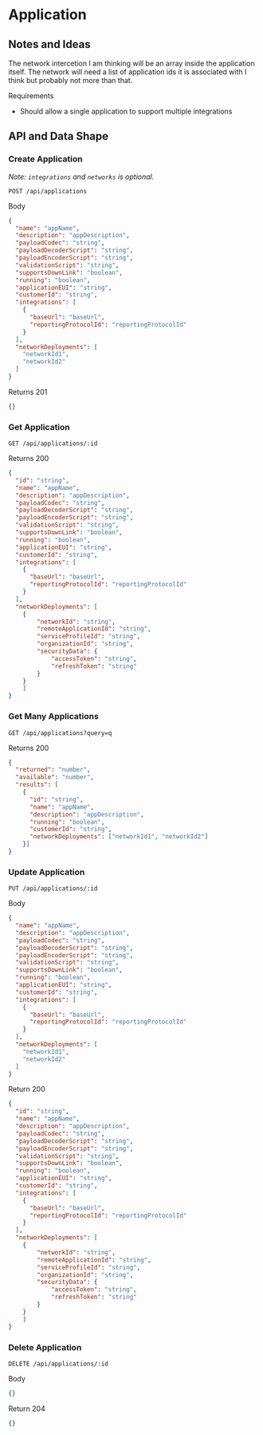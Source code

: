 # Application

## Notes and Ideas

The network intercetion I am thinking will be an array inside the application itself. The network will need a list of application ids it is associated with I think but probably not more than that. 

Requirements

- Should allow a single application to support multiple integrations

## API and Data Shape

### Create Application

*Note: `integrations` and `networks` is optional.*  

```http
POST /api/applications
```

Body

```json
{
  "name": "appName",
  "description": "appDescription",
  "payloadCodec": "string",
  "payloadDecoderScript": "string",
  "payloadEncoderScript": "string",
  "validationScript": "string",
  "supportsDownLink": "boolean",
  "running": "boolean",
  "applicationEUI": "string",
  "customerId": "string",
  "integrations": [
    {
      "baseUrl": "baseUrl",
      "reportingProtocolId": "reportingProtocolId"
    }
  ],
  "networkDeployments": [
    "networkId1",
    "networkId2"
  ]
}
```

Returns 201

```json
{}
```

### Get Application

```http
GET /api/applications/:id
```

Returns 200

```json
{
  "id": "string",
  "name": "appName",
  "description": "appDescription",
  "payloadCodec": "string",
  "payloadDecoderScript": "string",
  "payloadEncoderScript": "string",
  "validationScript": "string",
  "supportsDownLink": "boolean",
  "running": "boolean",
  "applicationEUI": "string",
  "customerId": "string",
  "integrations": [
    {
      "baseUrl": "baseUrl",
      "reportingProtocolId": "reportingProtocolId"
    }
  ],
  "networkDeployments": [
    {
    	"networkId": "string",
        "remoteApplicationId": "string",
        "serviceProfileId": "string",
        "organizationId": "string",
        "securityData": {
        	"accessToken": "string",
        	"refreshToken": "string"
    	}
    }
    ]
}
```

### Get Many Applications

```http
GET /api/applications?query=q
```

Returns 200

```json
{
  "returned": "number",
  "available": "number",
  "results": [
    {
      "id": "string",
      "name": "appName",
      "description": "appDescription",
      "running": "boolean",
      "customerId": "string",
      "networkDeployments": ["networkId1", "networkId2"]
    }]
}
```



### Update Application

```http
PUT /api/applications/:id
```

Body

```json
{
  "name": "appName",
  "description": "appDescription",
  "payloadCodec": "string",
  "payloadDecoderScript": "string",
  "payloadEncoderScript": "string",
  "validationScript": "string",
  "supportsDownLink": "boolean",
  "running": "boolean",
  "applicationEUI": "string",
  "customerId": "string",
  "integrations": [
    {
      "baseUrl": "baseUrl",
      "reportingProtocolId": "reportingProtocolId"
    }
  ],
  "networkDeployments": [
    "networkId1",
    "networkId2"
  ]
}
```

Return 200

```json
{
  "id": "string",
  "name": "appName",
  "description": "appDescription",
  "payloadCodec": "string",
  "payloadDecoderScript": "string",
  "payloadEncoderScript": "string",
  "validationScript": "string",
  "supportsDownLink": "boolean",
  "running": "boolean",
  "applicationEUI": "string",
  "customerId": "string",
  "integrations": [
    {
      "baseUrl": "baseUrl",
      "reportingProtocolId": "reportingProtocolId"
    }
  ],
  "networkDeployments": [
    {
    	"networkId": "string",
        "remoteApplicationId": "string",
        "serviceProfileId": "string",
        "organizationId": "string",
        "securityData": {
        	"accessToken": "string",
        	"refreshToken": "string"
    	}
    }
    ]
}
```



### Delete Application

```http
DELETE /api/applications/:id
```

Body

```json
{}
```

Return 204

```JSON
{}
```

